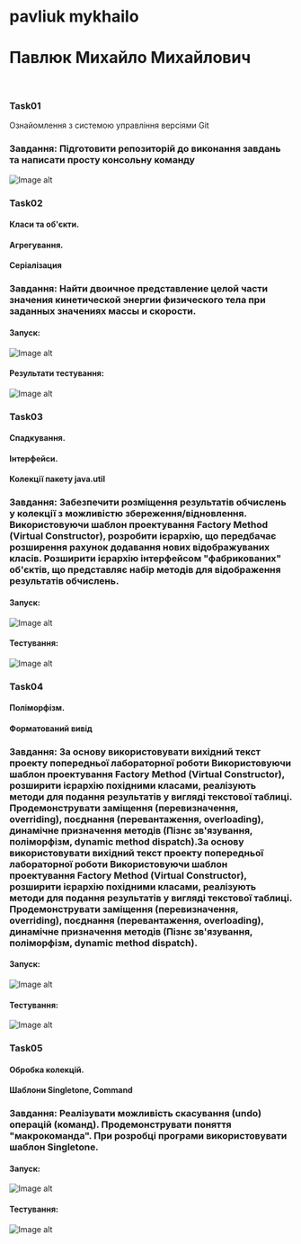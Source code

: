 # pavliuk mykhailo
# Павлюк Михайло Михайлович 
<br/>

### Task01
Ознайомлення з системою управління версіями Git
### Завдання: Підготовити репозиторій до виконання завдань та написати просту консольну команду

![Image alt](https://github.com/m1r4sh/pavliuk_mykhailo/blob/main/progrram.png)
### Task02
#### Класи та об'єкти.<br/>
#### Агрегування.<br/>
#### Серіалізация<br/>

### Завдання: Найти двоичное представление целой части значения кинетической энергии физического тела при заданных значениях массы и скорости.
####  Запуск:
![Image alt](https://github.com/m1r4sh/pavliuk_mykhailo/blob/main/prorgam2.png)
####  Результати тестування:
![Image alt](https://github.com/m1r4sh/pavliuk_mykhailo/blob/main/testing.png)

### Task03
#### Спадкування.
#### Інтерфейси.
#### Колекції пакету java.util
### Завдання: Забезпечити розміщення результатів обчислень у колекції з можливістю збереження/відновлення. Використовуючи шаблон проектування Factory Method (Virtual Constructor), розробити ієрархію, що передбачає розширення рахунок додавання нових відображуваних класів. Розширити ієрархію інтерфейсом "фабрикованих" об'єктів, що представляє набір методів для відображення результатів обчислень.
####  Запуск:
![Image alt](https://github.com/m1r4sh/pavliuk_mykhailo/blob/main/Screenshot_1.png)
####  Тестування:
![Image alt](https://github.com/m1r4sh/pavliuk_mykhailo/blob/main/Screenshot_16.png)
### Task04
#### Поліморфізм.
#### Форматований вивід
###  Завдання: За основу використовувати вихідний текст проекту попередньої лабораторної роботи Використовуючи шаблон проектування Factory Method (Virtual Constructor), розширити ієрархію похідними класами, реалізують методи для подання результатів у вигляді текстової таблиці. Продемонструвати заміщення (перевизначення, overriding), поєднання (перевантаження, overloading), динамічне призначення методів (Пізнє зв'язування, поліморфізм, dynamic method dispatch).За основу використовувати вихідний текст проекту попередньої лабораторної роботи Використовуючи шаблон проектування Factory Method (Virtual Constructor), розширити ієрархію похідними класами, реалізують методи для подання результатів у вигляді текстової таблиці. Продемонструвати заміщення (перевизначення, overriding), поєднання (перевантаження, overloading), динамічне призначення методів (Пізнє зв'язування, поліморфізм, dynamic method dispatch).
#### Запуск:
![Image alt](https://github.com/m1r4sh/pavliuk_mykhailo/blob/main/task04m.png)
#### Тестування:
![Image alt](https://github.com/m1r4sh/pavliuk_mykhailo/blob/main/Screenshot_5.png)
### Task05
#### Обробка колекцій.
#### Шаблони Singletone, Command
###  Завдання: Реалізувати можливість скасування (undo) операцій (команд). Продемонструвати поняття "макрокоманда". При розробці програми використовувати шаблон Singletone.
#### Запуск:
![Image alt](https://github.com/m1r4sh/pavliuk_mykhailo/blob/main/Screenshot_4.png)
#### Тестування:
![Image alt](https://github.com/m1r4sh/pavliuk_mykhailo/blob/main/Screenshot_5.png)





